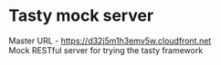 # Tasty mock server

Master URL - https://d32j5m1h3emv5w.cloudfront.net  
Mock RESTful server for trying the tasty framework
